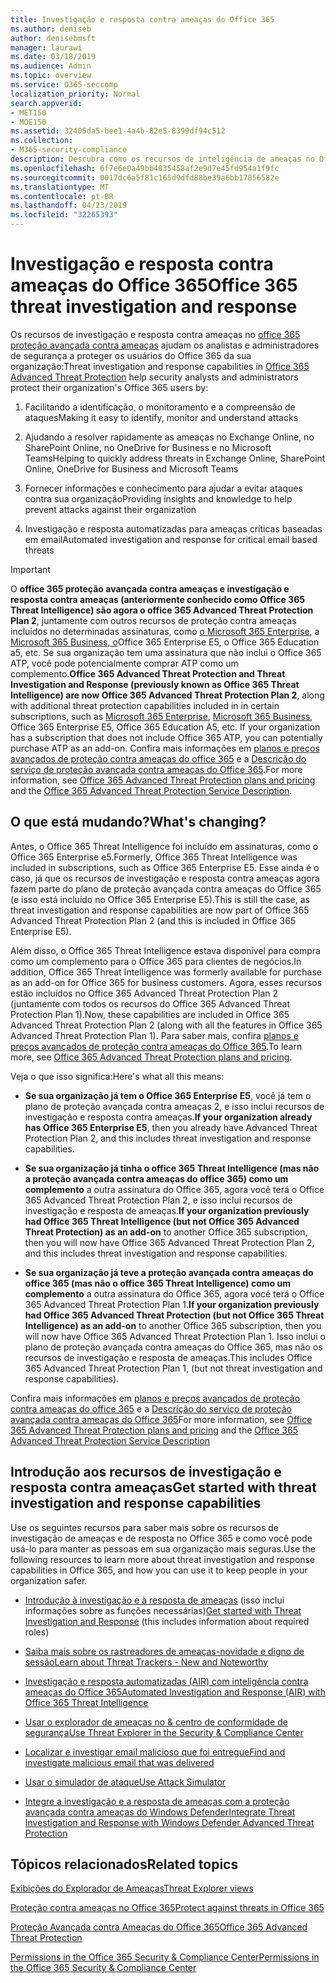```yaml
---
title: Investigação e resposta contra ameaças do Office 365
ms.author: deniseb
author: denisebmsft
manager: laurawi
ms.date: 03/18/2019
ms.audience: Admin
ms.topic: overview
ms.service: O365-seccomp
localization_priority: Normal
search.appverid:
- MET150
- MOE150
ms.assetid: 32405da5-bee1-4a4b-82e5-8399df94c512
ms.collection:
- M365-security-compliance
description: Descubra como os recursos de inteligência de ameaças no Office 365 proteção avançada contra ameaças pode ajudá-lo a Pesquisar ameaças em sua organização, responder a malware, phishing e outros ataques que o Office 365 detectou em seu nome e Pesquisar ameaças indicadores.
ms.openlocfilehash: 6f7e6e0a49bb4035458af2e9d7e45fd954a1f9fc
ms.sourcegitcommit: 0017dc6a5f81c165d9dfd88be39a6bb17856582e
ms.translationtype: MT
ms.contentlocale: pt-BR
ms.lasthandoff: 04/23/2019
ms.locfileid: "32265393"
---
```

# <a name="office-365-threat-investigation-and-response"></a><span data-ttu-id="6a65a-103">Investigação e resposta contra ameaças do Office 365</span><span class="sxs-lookup"><span data-stu-id="6a65a-103">Office 365 threat investigation and response</span></span>

<span data-ttu-id="6a65a-104">Os recursos de investigação e resposta contra ameaças no [office 365 proteção avançada contra ameaças](office-365-atp.md) ajudam os analistas e administradores de segurança a proteger os usuários do Office 365 da sua organização:</span><span class="sxs-lookup"><span data-stu-id="6a65a-104">Threat investigation and response capabilities in [Office 365 Advanced Threat Protection](office-365-atp.md) help security analysts and administrators protect their organization's Office 365 users by:</span></span>
  
1. <span data-ttu-id="6a65a-105">Facilitando a identificação, o monitoramento e a compreensão de ataques</span><span class="sxs-lookup"><span data-stu-id="6a65a-105">Making it easy to identify, monitor and understand attacks</span></span>
    
2. <span data-ttu-id="6a65a-106">Ajudando a resolver rapidamente as ameaças no Exchange Online, no SharePoint Online, no OneDrive for Business e no Microsoft Teams</span><span class="sxs-lookup"><span data-stu-id="6a65a-106">Helping to quickly address threats in Exchange Online, SharePoint Online, OneDrive for Business and Microsoft Teams</span></span>
    
3. <span data-ttu-id="6a65a-107">Fornecer informações e conhecimento para ajudar a evitar ataques contra sua organização</span><span class="sxs-lookup"><span data-stu-id="6a65a-107">Providing insights and knowledge to help prevent attacks against their organization</span></span>

4. <span data-ttu-id="6a65a-108">Investigação e resposta automatizadas para ameaças críticas baseadas em email</span><span class="sxs-lookup"><span data-stu-id="6a65a-108">Automated investigation and response for critical email based threats</span></span>
    
> [!IMPORTANT]
> <span data-ttu-id="6a65a-109">O **office 365 proteção avançada contra ameaças e investigação e resposta contra ameaças (anteriormente conhecido como Office 365 Threat Intelligence) são agora o office 365 Advanced Threat Protection Plan 2**, juntamente com outros recursos de proteção contra ameaças incluídos no determinadas assinaturas, como [o Microsoft 365 Enterprise](https://www.microsoft.com/microsoft-365/enterprise/home), a [Microsoft 365 Business, o](https://www.microsoft.com/microsoft-365/business)Office 365 Enterprise E5, o Office 365 Education a5, etc. Se sua organização tem uma assinatura que não inclui o Office 365 ATP, você pode potencialmente comprar ATP como um complemento.</span><span class="sxs-lookup"><span data-stu-id="6a65a-109">**Office 365 Advanced Threat Protection and Threat Investigation and Response (previously known as Office 365 Threat Intelligence) are now Office 365 Advanced Threat Protection Plan 2**, along with additional threat protection capabilities included in in certain subscriptions, such as [Microsoft 365 Enterprise](https://www.microsoft.com/microsoft-365/enterprise/home), [Microsoft 365 Business](https://www.microsoft.com/microsoft-365/business), Office 365 Enterprise E5, Office 365 Education A5, etc. If your organization has a subscription that does not include Office 365 ATP, you can potentially purchase ATP as an add-on.</span></span> <span data-ttu-id="6a65a-110">Confira mais informações em [planos e preços avançados de proteção contra ameaças do office 365](https://products.office.com/exchange/advance-threat-protection) e a [Descrição do serviço de proteção avançada contra ameaças do Office 365](https://docs.microsoft.com/office365/servicedescriptions/office-365-advanced-threat-protection-service-description#whats-new-in-office-365-advanced-threat-protection-atp).</span><span class="sxs-lookup"><span data-stu-id="6a65a-110">For more information, see [Office 365 Advanced Threat Protection plans and pricing](https://products.office.com/exchange/advance-threat-protection) and the [Office 365 Advanced Threat Protection Service Description](https://docs.microsoft.com/office365/servicedescriptions/office-365-advanced-threat-protection-service-description#whats-new-in-office-365-advanced-threat-protection-atp).</span></span> 
  
## <a name="whats-changing"></a><span data-ttu-id="6a65a-111">O que está mudando?</span><span class="sxs-lookup"><span data-stu-id="6a65a-111">What's changing?</span></span>

<span data-ttu-id="6a65a-112">Antes, o Office 365 Threat Intelligence foi incluído em assinaturas, como o Office 365 Enterprise e5.</span><span class="sxs-lookup"><span data-stu-id="6a65a-112">Formerly, Office 365 Threat Intelligence was included in subscriptions, such as Office 365 Enterprise E5.</span></span> <span data-ttu-id="6a65a-113">Esse ainda é o caso, já que os recursos de investigação e resposta contra ameaças agora fazem parte do plano de proteção avançada contra ameaças do Office 365 (e isso está incluído no Office 365 Enterprise E5).</span><span class="sxs-lookup"><span data-stu-id="6a65a-113">This is still the case, as threat investigation and response capabilities are now part of Office 365 Advanced Threat Protection Plan 2 (and this is included in Office 365 Enterprise E5).</span></span> 

<span data-ttu-id="6a65a-114">Além disso, o Office 365 Threat Intelligence estava disponível para compra como um complemento para o Office 365 para clientes de negócios.</span><span class="sxs-lookup"><span data-stu-id="6a65a-114">In addition, Office 365 Threat Intelligence was formerly available for purchase as an add-on for Office 365 for business customers.</span></span> <span data-ttu-id="6a65a-115">Agora, esses recursos estão incluídos no Office 365 Advanced Threat Protection Plan 2 (juntamente com todos os recursos do Office 365 Advanced Threat Protection Plan 1).</span><span class="sxs-lookup"><span data-stu-id="6a65a-115">Now, these capabilities are included in Office 365 Advanced Threat Protection Plan 2 (along with all the features in Office 365 Advanced Threat Protection Plan 1).</span></span> <span data-ttu-id="6a65a-116">Para saber mais, confira [planos e preços avançados de proteção contra ameaças do Office 365](https://products.office.com/exchange/advance-threat-protection).</span><span class="sxs-lookup"><span data-stu-id="6a65a-116">To learn more, see [Office 365 Advanced Threat Protection plans and pricing](https://products.office.com/exchange/advance-threat-protection).</span></span>

<span data-ttu-id="6a65a-117">Veja o que isso significa:</span><span class="sxs-lookup"><span data-stu-id="6a65a-117">Here's what all this means:</span></span>

- <span data-ttu-id="6a65a-118">**Se sua organização já tem o Office 365 Enterprise E5**, você já tem o plano de proteção avançada contra ameaças 2, e isso inclui recursos de investigação e resposta contra ameaças.</span><span class="sxs-lookup"><span data-stu-id="6a65a-118">**If your organization already has Office 365 Enterprise E5**, then you already have Advanced Threat Protection Plan 2, and this includes threat investigation and response capabilities.</span></span>

- <span data-ttu-id="6a65a-119">**Se sua organização já tinha o office 365 Threat Intelligence (mas não a proteção avançada contra ameaças do office 365) como um complemento** a outra assinatura do Office 365, agora você terá o Office 365 Advanced Threat Protection Plan 2, e isso inclui recursos de investigação e resposta de ameaças.</span><span class="sxs-lookup"><span data-stu-id="6a65a-119">**If your organization previously had Office 365 Threat Intelligence (but not Office 365 Advanced Threat Protection) as an add-on** to another Office 365 subscription, then you will now have Office 365 Advanced Threat Protection Plan 2, and this includes threat investigation and response capabilities.</span></span> 

- <span data-ttu-id="6a65a-120">**Se sua organização já teve a proteção avançada contra ameaças do office 365 (mas não o office 365 Threat Intelligence) como um complemento** a outra assinatura do Office 365, agora você terá o Office 365 Advanced Threat Protection Plan 1.</span><span class="sxs-lookup"><span data-stu-id="6a65a-120">**If your organization previously had Office 365 Advanced Threat Protection (but not Office 365 Threat Intelligence) as an add-on** to another Office 365 subscription, then you will now have Office 365 Advanced Threat Protection Plan 1.</span></span> <span data-ttu-id="6a65a-121">Isso inclui o plano de proteção avançada contra ameaças do Office 365, mas não os recursos de investigação e resposta de ameaças.</span><span class="sxs-lookup"><span data-stu-id="6a65a-121">This includes Office 365 Advanced Threat Protection Plan 1, (but not threat investigation and response capabilities).</span></span>

<span data-ttu-id="6a65a-122">Confira mais informações em [planos e preços avançados de proteção contra ameaças do office 365](https://products.office.com/exchange/advance-threat-protection) e a [Descrição do serviço de proteção avançada contra ameaças do Office 365](https://docs.microsoft.com/office365/servicedescriptions/office-365-advanced-threat-protection-service-description#whats-new-in-office-365-advanced-threat-protection-atp)</span><span class="sxs-lookup"><span data-stu-id="6a65a-122">For more information, see [Office 365 Advanced Threat Protection plans and pricing](https://products.office.com/exchange/advance-threat-protection) and the [Office 365 Advanced Threat Protection Service Description](https://docs.microsoft.com/office365/servicedescriptions/office-365-advanced-threat-protection-service-description#whats-new-in-office-365-advanced-threat-protection-atp)</span></span>

## <a name="get-started-with-threat-investigation-and-response-capabilities"></a><span data-ttu-id="6a65a-123">Introdução aos recursos de investigação e resposta contra ameaças</span><span class="sxs-lookup"><span data-stu-id="6a65a-123">Get started with threat investigation and response capabilities</span></span>

<span data-ttu-id="6a65a-124">Use os seguintes recursos para saber mais sobre os recursos de investigação de ameaças e de resposta no Office 365 e como você pode usá-lo para manter as pessoas em sua organização mais seguras.</span><span class="sxs-lookup"><span data-stu-id="6a65a-124">Use the following resources to learn more about threat investigation and response capabilities in Office 365, and how you can use it to keep people in your organization safer.</span></span>
  
- <span data-ttu-id="6a65a-125">[Introdução à investigação e à resposta de ameaças](get-started-with-ti.md) (isso inclui informações sobre as funções necessárias)</span><span class="sxs-lookup"><span data-stu-id="6a65a-125">[Get started with Threat Investigation and Response](get-started-with-ti.md) (this includes information about required roles)</span></span> 
    
- [<span data-ttu-id="6a65a-126">Saiba mais sobre os rastreadores de ameaças-novidade e digno de sessão</span><span class="sxs-lookup"><span data-stu-id="6a65a-126">Learn about Threat Trackers - New and Noteworthy</span></span>](threat-trackers.md)

- [<span data-ttu-id="6a65a-127">Investigação e resposta automatizadas (AIR) com inteligência contra ameaças do Office 365</span><span class="sxs-lookup"><span data-stu-id="6a65a-127">Automated Investigation and Response (AIR) with Office 365 Threat Intelligence</span></span>](automated-investigation-response-office.md)

- [<span data-ttu-id="6a65a-128">Usar o explorador de ameaças no &amp; centro de conformidade de segurança</span><span class="sxs-lookup"><span data-stu-id="6a65a-128">Use Threat Explorer in the Security &amp; Compliance Center</span></span>](use-explorer-in-security-and-compliance.md)
    
- [<span data-ttu-id="6a65a-129">Localizar e investigar email malicioso que foi entregue</span><span class="sxs-lookup"><span data-stu-id="6a65a-129">Find and investigate malicious email that was delivered</span></span>](investigate-malicious-email-that-was-delivered.md)
    
- [<span data-ttu-id="6a65a-130">Usar o simulador de ataque</span><span class="sxs-lookup"><span data-stu-id="6a65a-130">Use Attack Simulator</span></span>](attack-simulator.md)
    
- [<span data-ttu-id="6a65a-131">Integre a investigação e a resposta de ameaças com a proteção avançada contra ameaças do Windows Defender</span><span class="sxs-lookup"><span data-stu-id="6a65a-131">Integrate Threat Investigation and Response with Windows Defender Advanced Threat Protection</span></span>](integrate-office-365-ti-with-wdatp.md)
    
## <a name="related-topics"></a><span data-ttu-id="6a65a-132">Tópicos relacionados</span><span class="sxs-lookup"><span data-stu-id="6a65a-132">Related topics</span></span>

[<span data-ttu-id="6a65a-133">Exibições do Explorador de Ameaças</span><span class="sxs-lookup"><span data-stu-id="6a65a-133">Threat Explorer views</span></span>](threat-explorer-views.md)

[<span data-ttu-id="6a65a-134">Proteção contra ameaças no Office 365</span><span class="sxs-lookup"><span data-stu-id="6a65a-134">Protect against threats in Office 365</span></span>](protect-against-threats.md)
  
[<span data-ttu-id="6a65a-135">Proteção Avançada contra Ameaças do Office 365</span><span class="sxs-lookup"><span data-stu-id="6a65a-135">Office 365 Advanced Threat Protection</span></span>](office-365-atp.md)
  
[<span data-ttu-id="6a65a-136">Permissions in the Office 365 Security &amp; Compliance Center</span><span class="sxs-lookup"><span data-stu-id="6a65a-136">Permissions in the Office 365 Security &amp; Compliance Center</span></span>](permissions-in-the-security-and-compliance-center.md)
 
